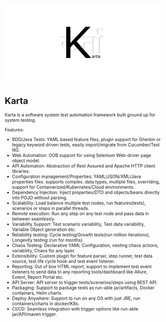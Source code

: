 ![karta.png](karta.png)

# Karta

Karta is a software system test automation framework built ground up for system testing.

Features:

- BDD/Java Tests: YAML based feature files, plugin support for Gherkin or legacy keyword driven tests, easily
  import/migrate from Cucumber/Test NG.
- Web Automation:  OOB support for using Selenium Web-driver page object model.
- API Automation:  Abstraction of Rest Assured and Apache HTTP client libraries.
- Configuration management/Properties: YAML/JSON/XML/Java properties files. supports complex. data types, multiple
  files, overriding, support for Containerized/Kubernetes/Cloud environments.
- Dependency Injection: Inject properties/DTO and objects/beans directly into POJO without parsing.
- Scalability: Load balance multiple test nodes, run features(tests), scenarios or steps in parallel threads.
- Remote execution: Run any step on any test node and pass data in between seamlessly.
- Variability Support: Test scenario variability, Test data variability, Variable Object generation etc.
- Reliability testing: Cycle testing/Growth tests(run million iterations), Longevity testing (run for months).
- Chaos Testing: Declarative YAML Configuration, nesting chaos actions, variability, Chaos for any layer.
- Extensibility: Custom plugin for feature parser, step runner, test data source, test life cycle hook and test event
  listener.
- Reporting: Out of box HTML report, support to implement test event listeners to send data to any reporting
  tools/dashboard like Allure, Extent, Report Portal etc.
- API Server: API server to trigger tests/scenarios/steps using REST API.
- Packaging: Support to package tests as run-able jar/artifacts, Docker containers, Helm charts.
- Deploy Anywhere: Support to run on any OS with just JRE, run containers/charts in docker/K8s.
- CI/CD: Seamless integration with trigger options like run-able jar/API/maven trigger.
